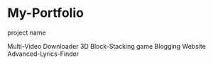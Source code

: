 # My-Portfolio

project name 

Multi-Video Downloader 
3D Block-Stacking game 
Blogging Website
Advanced-Lyrics-Finder
